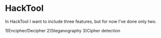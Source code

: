 HackTool
========

In HackTool I want to include three features, but for now I've done only two.

1)Encipher/Decipher
2)Steganography
3)Cipher detection
